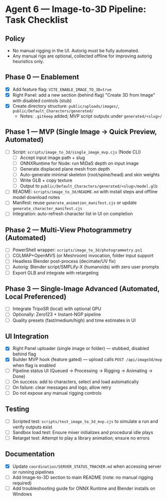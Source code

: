 # Agent 6 — Image-to-3D Pipeline: Task Checklist

## Policy
- No manual rigging in the UI. Autorig must be fully automated.
- Any manual rigs are optional, collected offline for improving autorig heuristics only.

## Phase 0 — Enablement
- [x] Add feature flag: `VITE_ENABLE_IMAGE_TO_3D=true`
- [x] Right Panel: add a new section (behind flag) "Create 3D from Image" with disabled controls (stub)
- [x] Create directory structure: `public/uploads/images/`, `public/Default_Characters/generated/`
  - Notes: `.gitkeep` added; MVP script outputs under `generated/<slug>/`

## Phase 1 — MVP (Single Image → Quick Preview, Automated)
- [ ] Script: `scripts/image_to_3d/single_image_mvp.cjs` (Node CLI)
  - [ ] Accept input image path + slug
  - [ ] ONNXRuntime for Node: run MiDaS depth on input image
  - [ ] Generate displaced plane mesh from depth
  - [ ] Auto-generate minimal skeleton (root/spine/head) and skin weights
  - [ ] Write GLB + copy texture
  - [ ] Output to `public/Default_Characters/generated/<slug>/model.glb`
- [ ] README: `scripts/image_to_3d/README.md` with install steps and offline model download notes
- [ ] Manifest: reuse `generate_animation_manifest.cjs` or update `generate_character_manifest.cjs`
- [ ] Integration: auto-refresh character list in UI on completion

## Phase 2 — Multi-View Photogrammetry (Automated)
- [ ] PowerShell wrapper: `scripts/image_to_3d/photogrammetry.ps1`
- [ ] COLMAP+OpenMVS (or Meshroom) invocation, folder input support
- [ ] Headless Blender post-process (decimate/UV fix)
- [ ] Autorig: Blender script/SMPLify-X (humanoids) with zero user prompts
- [ ] Export GLB and integrate with retargeting

## Phase 3 — Single-Image Advanced (Automated, Local Preferenced)
- [ ] Integrate TripoSR (local) with optional GPU
- [ ] Optionally: Zero123 + Instant-NGP pipeline
- [ ] Quality presets (fast/medium/high) and time estimates in UI

## UI Integration
- [x] Right Panel uploader (single image or folder) — stubbed, disabled behind flag
- [x] Builder MVP hook (feature gated) — upload calls `POST /api/image3d/mvp` when flag is enabled
- [ ] Pipeline status UI (Queued → Processing → Rigging → Animating → Done)
- [ ] On success: add to characters, select and load automatically
- [ ] On failure: clear messages and logs; allow retry
- [ ] Do not expose any manual rigging controls

## Testing
- [ ] Scripted test: `scripts/test_image_to_3d_mvp.cjs` to simulate a run and verify outputs exist
- [ ] Sandbox load test: Ensure mixer initializes and procedural idle plays
- [ ] Retarget test: Attempt to play a library animation; ensure no errors

## Documentation
- [x] Update `coordination/SERVER_STATUS_TRACKER.md` when accessing server or running pipelines
- [ ] Add Image-to-3D section to main README (note: no manual rigging required)
- [ ] Add troubleshooting guide for ONNX Runtime and Blender installs on Windows
